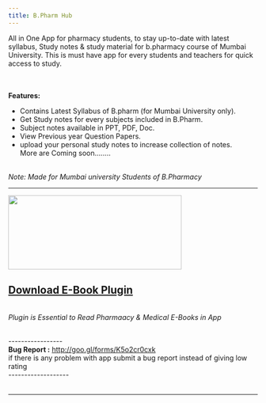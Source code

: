 ```yaml
---
title: B.Pharm Hub
---
```

<html><body>

All in One App for pharmacy students, to stay up-to-date with latest syllabus, Study notes & study material for b.pharmacy course of Mumbai University. This is must have app for every students and teachers for quick access to study.

<br><br>
<b>Features:</b>
<br>
*   Contains Latest Syllabus of B.pharm (for Mumbai University only).<br>
*   Get Study notes for every subjects included in B.Pharm.<br>
*   Subject notes available in PPT, PDF, Doc.<br>
*   View Previous year Question Papers.<br>
*   upload your personal study notes to increase collection of notes.<br>
   More are Coming soon........<br>
<br>
<i>Note: Made for Mumbai university Students of B.Pharmacy</i>
<br>
<hr>
<a href="https://play.google.com/store/apps/details?id=devesh.b.pharm.guide.mu"><img src="https://ephrine.github.io/B-PharmGuide-mu/assets/google-play-badge.png" width="350" height="150"></a>
<br>
<p><h2><a href="https://play.google.com/store/apps/details?id=devesh.b.pharm.guide.mu">Download E-Book Plugin</a></h2><br><i>Plugin is Essential to Read Pharmaacy & Medical E-Books in App </i><br></p>
<br>
-----------------<br>
<b>Bug Report :</b> <a href="http://goo.gl/forms/K5o2cr0cxk">http://goo.gl/forms/K5o2cr0cxk</a><br>
if there is any problem with app submit a bug report instead of giving low rating <br>
------------------- <br>
<br>
<hr>
</body></html>